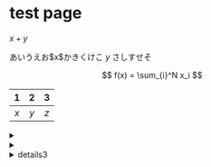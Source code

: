 # test page

$x + y$

あいうえお\$x\$かきくけこ $y$ さしすせそ

$$
f(x) = \sum_{i}^N x_i
$$


| 1 | 2 | 3 |
|:-:|:-:|:-:|
|$x$|$y$|$z$|

<details><summary></summary>


| 1 | 2 | 3 |
|:-:|:-:|:-:|
|$x$|$y$|$z$|

```
code
example
```

```python
import numpy as np

np.random.randn()
```

</details>

<details><summary></summary><div>

<table>
    <tr align="center">
        <th>1</th>
        <th>2</th>
        <th>3</th>
    </tr>
    <tr align="center">
        <td> $x$ </td>
        <td> $y$ </td>
        <td> $z$ </td>
    </tr>
</table>

| 1 | 2 | 3 |
|:-:|:-:|:-:|
|$x$|$y$|$z$|

</div></details>

<details><summary>details3</summary><div>

コード*ブロッ*ク**の**テスト

```
code
example
```

```python
import numpy as np

np.random.randn()
```

</div></details>
